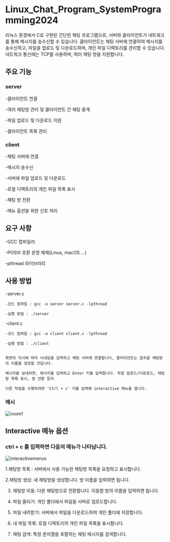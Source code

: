 # Linux_Chat_Program_SystemProgramming2024

리눅스 환경에서 C로 구현된 간단한 채팅 프로그램으로, 
서버와 클라이언트가 네트워크를 통해 메시지를 송수신할 수 있습니다. 클라이언트는 채팅 서버에 연결하여 메시지를 송수신하고,
파일을 업로드 및 다운로드하며, 개인 파일 디렉토리를 관리할 수 있습니다.
네트워크 통신에는 TCP를 사용하며, 여러 채팅 방을 지원합니다.

## 주요 기능

### server

  -클라이언트 연결

  -여러 채팅방 관리 및 클라이언트 간 채팅 중계

  -파일 업로드 및 다운로드 지원

  -클라이언트 목록 관리


### client

  -채팅 서버에 연결

  -메시지 송수신

  -서버에 파일 업로드 및 다운로드

  -로컬 디렉토리의 개인 파일 목록 표시

  -채팅 방 전환

  -메뉴 옵션을 위한 신호 처리

## 요구 사항

  -GCC 컴파일러

  -POSIX 호환 운영 체제(Linux, macOS ...)

  -pthread 라이브러리


## 사용 방법

 -server.c 

    -코드 컴파일 : gcc -o server server.c -lpthread

    -실행 방법 : ./server

 -client.c

    -코드 컴파일 : gcc -o client client.c -lpthread

    -실행 방법 : ./client

    
    화면의 지시에 따라 닉네임을 입력하고 채팅 서버에 연결합니다, 클라이언트는 접속할 채팅방의 이름을 생성할 것입니다.

    메시지를 보내려면, 메시지를 입력하고 Enter 키를 입력합니다. 파일 업로드/다운로드, 채팅방 목록 표시, 방 전환 등의

    다른 작업을 수행하려면 'Ctrl + c' 키를 입력헤 interactive 메뉴를 엽니다.

### 예시

![room1](https://github.com/migumy/systemprogramming/assets/171572256/bc267ca3-aa3f-4f1e-be0d-3a29adc83fd9)



## Interactive 메뉴 옵션

### ctrl + c 를 입력하면 다음의 메뉴가 나타납니다.

![interactivemenus](https://github.com/migumy/systemprogramming/assets/171572256/2c5e31d1-8a79-4a20-b782-57b4f562014b)

1.채팅방 목록 : 서버에서 사용 가능한 채팅방 목록을 요청하고 표시합니다.

2.채팅방 생성: 새 채팅방을 생성합니다. 방 이름을 입력하면 됩니다.

3. 채팅방 이동: 다른 채팅방으로 전환합니다. 이동할 방의 이름을 입력하면 됩니다.

4. 파일 올리기: 개인 폴더에서 파일을 서버로 업로드합니다.

5. 파일 내려받기: 서버에서 파일을 다운로드하여 개인 폴더에 저장합니다.

6. 내 파일 목록: 로컬 디렉토리의 개인 파일 목록을 표시합니다.

7. 채팅 검색: 특정 문자열을 포함하는 채팅 메시지를 검색합니다.

  
 

 

